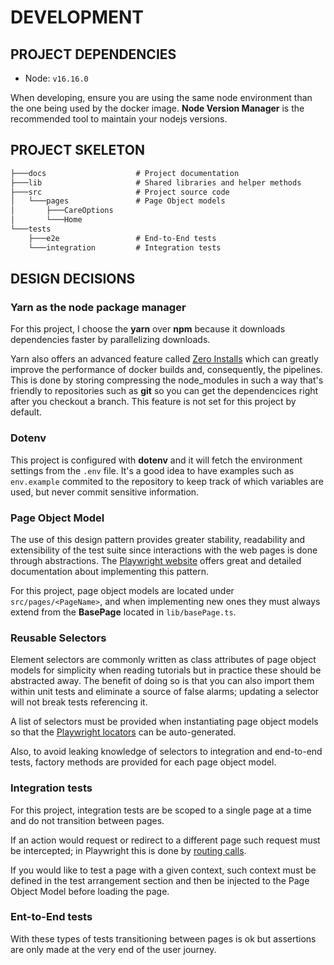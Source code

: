 # DEVELOPMENT

## PROJECT DEPENDENCIES

* Node: `v16.16.0`

When developing, ensure you are using the same node environment than the one being used by the docker image.
**Node Version Manager** is the recommended tool to maintain your nodejs versions.

## PROJECT SKELETON

```txt
├───docs                    # Project documentation
├───lib                     # Shared libraries and helper methods
├───src                     # Project source code
│   └───pages               # Page Object models
│       ├───CareOptions
│       └───Home
└───tests
    ├───e2e                 # End-to-End tests
    └───integration         # Integration tests
```

## DESIGN DECISIONS

### Yarn as the node package manager

For this project, I choose the **yarn** over **npm** because it downloads dependencies faster by parallelizing downloads.

Yarn also offers an advanced feature called [Zero Installs][1] which can greatly improve the performance of docker builds and, consequently, the pipelines. This is done by storing compressing the node_modules in such a way that's friendly to repositories such as **git** so you can get the dependencices right after you checkout a branch. This feature is not set for this project by default.

### Dotenv

This project is configured with **dotenv** and it will fetch the environment settings from the `.env` file. It's a good idea to have examples such as `env.example` commited to the repository to keep track of which variables are used, but never commit sensitive information.

### Page Object Model

The use of this design pattern provides greater stability, readability and extensibility of the test suite since interactions with the web pages is done through abstractions. The [Playwright website][2] offers great and detailed documentation about implementing this pattern.

For this project, page object models are located under `src/pages/<PageName>`, and when implementing new ones they must always extend from the **BasePage** located in `lib/basePage.ts`.

### Reusable Selectors

Element selectors are commonly written as class attributes of page object models for simplicity when reading tutorials but in practice these should be abstracted away. The benefit of doing so is that you can also import them within unit tests and eliminate a source of false alarms; updating a selector will not break tests referencing it.

A list of selectors must be provided when instantiating page object models so that the [Playwright locators][3] can be auto-generated.

Also, to avoid leaking knowledge of selectors to integration and end-to-end tests, factory methods are provided for each page object model.

### Integration tests

For this project, integration tests are be scoped to a single page at a time and do not transition between pages.

If an action would request or redirect to a different page such request must be intercepted; in Playwright this is done by [routing calls][4].

If you would like to test a page with a given context, such context must be defined in the test arrangement section and then be injected to the Page Object Model before loading the page.

### Ent-to-End tests

With these types of tests transitioning between pages is ok but assertions are only made at the very end of the user journey.

[1]: https://yarnpkg.com/features/zero-installs
[2]: https://playwright.dev/docs/test-pom
[3]: https://playwright.dev/docs/locators
[4]: https://playwright.dev/docs/api/class-route
